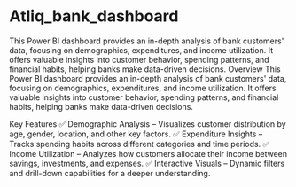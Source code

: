 # Atliq_bank_dashboard
This Power BI dashboard provides an in-depth analysis of bank customers' data, focusing on demographics, expenditures, and income utilization. It offers valuable insights into customer behavior, spending patterns, and financial habits, helping banks make data-driven decisions.
Overview
This Power BI dashboard provides an in-depth analysis of bank customers' data, focusing on demographics, expenditures, and income utilization. It offers valuable insights into customer behavior, spending patterns, and financial habits, helping banks make data-driven decisions.

Key Features
✅ Demographic Analysis – Visualizes customer distribution by age, gender, location, and other key factors.
✅ Expenditure Insights – Tracks spending habits across different categories and time periods.
✅ Income Utilization – Analyzes how customers allocate their income between savings, investments, and expenses.
✅ Interactive Visuals – Dynamic filters and drill-down capabilities for a deeper understanding.
